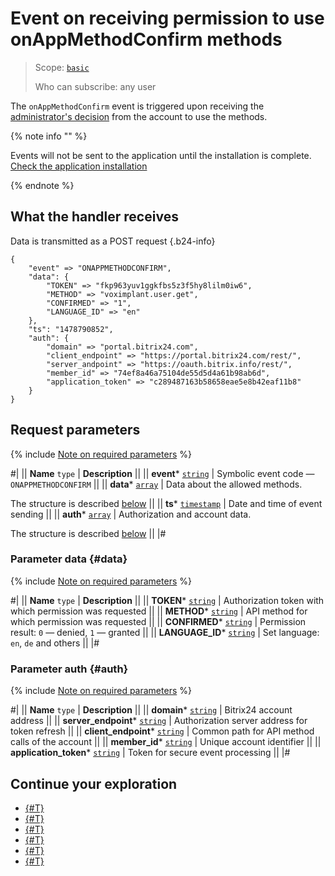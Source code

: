 # Event on receiving permission to use onAppMethodConfirm methods

> Scope: [`basic`](../../scopes/permissions.md)
>
> Who can subscribe: any user

The `onAppMethodConfirm` event is triggered upon receiving the [administrator's decision](../../scopes/confirmation.md) from the account to use the methods.

{% note info "" %}

Events will not be sent to the application until the installation is complete. [Check the application installation](../../../settings/app-installation/installation-finish.md)

{% endnote %}

## What the handler receives

Data is transmitted as a POST request {.b24-info}

```
{
    "event" => "ONAPPMETHODCONFIRM",
    "data": {
        "TOKEN" => "fkp963yuv1ggkfbs5z3f5hy8lilm0iw6",
        "METHOD" => "voximplant.user.get",
        "CONFIRMED" => "1",
        "LANGUAGE_ID" => "en"
    },
    "ts": "1478790852",
    "auth": {
        "domain" => "portal.bitrix24.com",
        "client_endpoint" => "https://portal.bitrix24.com/rest/",
        "server_andpoint" => "https://oauth.bitrix.info/rest/",
        "member_id" => "74ef8a46a75104de55d5d4a61b98ab6d",
        "application_token" => "c289487163b58658eae5e8b42eaf11b8"
    }
}
```

## Request parameters

{% include [Note on required parameters](../../../_includes/required.md) %}

#|
|| **Name**
`type` | **Description** ||
|| **event***
[`string`](../../data-types.md) | Symbolic event code — `ONAPPMETHODCONFIRM` ||
|| **data***
[`array`](../../data-types.md) | Data about the allowed methods.

The structure is described [below](#data) ||
|| **ts***
[`timestamp`](../../data-types.md) | Date and time of event sending ||
|| **auth***
[`array`](../../data-types.md) | Authorization and account data.

The structure is described [below](#auth) ||
|#

### Parameter data {#data}

{% include [Note on required parameters](../../../_includes/required.md) %}

#|
|| **Name**
`type` | **Description** ||
|| **TOKEN***
[`string`](../../data-types.md) | Authorization token with which permission was requested ||
|| **METHOD***
[`string`](../../data-types.md) | API method for which permission was requested ||
|| **CONFIRMED***
[`string`](../../data-types.md) | Permission result: `0` — denied, `1` — granted ||
|| **LANGUAGE_ID***
[`string`](../../data-types.md) | Set language: `en`, `de` and others ||
|#

### Parameter auth {#auth}

{% include [Note on required parameters](../../../_includes/required.md) %}

#|
|| **Name**
`type` | **Description** ||
|| **domain***
[`string`](../../data-types.md) | Bitrix24 account address ||
|| **server_endpoint***
[`string`](../../data-types.md) | Authorization server address for token refresh ||
|| **client_endpoint***
[`string`](../../data-types.md) | Common path for API method calls of the account ||
|| **member_id***
[`string`](../../data-types.md) | Unique account identifier ||
|| **application_token***
[`string`](../../data-types.md) | Token for secure event processing ||
|#

## Continue your exploration

- [{#T}](../../events/index.md)
- [{#T}](../../events/event-bind.md)
- [{#T}](./on-app-install.md)
- [{#T}](./on-app-payment.md)
- [{#T}](./on-user-add.md)
- [{#T}](./on-app-uninstall.md)